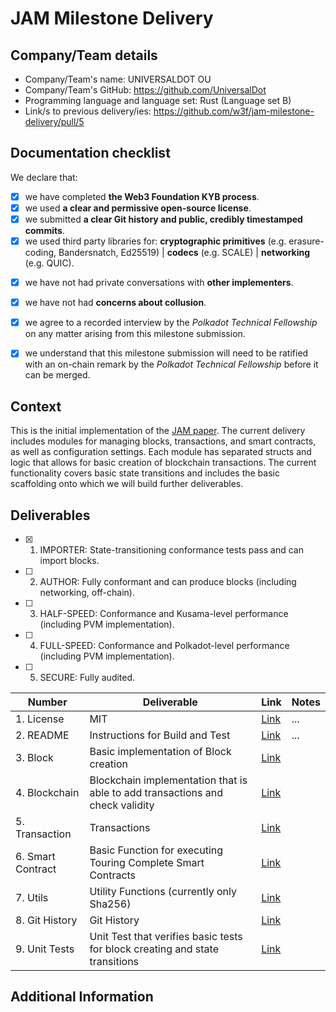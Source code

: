 # JAM Milestone Delivery 


## Company/Team details

- Company/Team's name: UNIVERSALDOT OU
- Company/Team's GitHub: https://github.com/UniversalDot
- Programming language and language set: Rust (Language set B)
- Link/s to previous delivery/ies: https://github.com/w3f/jam-milestone-delivery/pull/5


## Documentation checklist


We declare that:

- [x] we have completed **the Web3 Foundation KYB process**.
- [x] we used **a clear and permissive open-source license**.
- [x] we submitted **a clear Git history and public, credibly timestamped commits**.
- [x] we used third party libraries for: **cryptographic primitives** (e.g. erasure-coding, Bandersnatch, Ed25519) | **codecs** (e.g. SCALE) | **networking** (e.g. QUIC).
<!-- - [ ] we provided **Gas, trie/DB, signature-verification, and availability (EC/DB) performance tests** to be run on standard hardware.
- [ ] we viewed the following **JAM implementation code** before | during our implementation. -->
- [x] we have not had private conversations with **other implementers**.
- [x] we have not had **concerns about collusion**.
- [x] we agree to a recorded interview by the *Polkadot Technical Fellowship* on any matter arising from this milestone submission.
- [x] we understand that this milestone submission will need to be ratified with an on-chain remark by the *Polkadot Technical Fellowship* before it can be merged.



## Context


This is the initial implementation of the [JAM paper](https://graypaper.com/). The current delivery includes modules for managing blocks, transactions, and smart contracts, as well as configuration settings. Each module has separated structs and logic that allows for basic creation of blockchain transactions. The current functionality covers basic state transitions and includes the basic scaffolding onto which we will build further deliverables. 


## Deliverables


- [x] 1. IMPORTER: State-transitioning conformance tests pass and can import blocks.
- [ ] 2. AUTHOR: Fully conformant and can produce blocks (including networking, off-chain).
- [ ] 3. HALF-SPEED: Conformance and Kusama-level performance (including PVM implementation).
- [ ] 4. FULL-SPEED: Conformance and Polkadot-level performance (including PVM implementation).
- [ ] 5. SECURE: Fully audited.




| Number	| Deliverable	| Link	 | Notes |
|---------|-------------|--------|-------|
|1. License	      | MIT	        | [Link](https://github.com/UniversalDot/JAM/blob/master/LICENSE)	   |...    |
|2.	README      | Instructions for Build and Test        | [Link](https://github.com/UniversalDot/JAM/blob/master/README.md)	   |...    |
|3.	Block      |Basic implementation of Block creation        | [Link](https://github.com/UniversalDot/JAM/blob/master/jam/src/block.rs)  |  |
|4. Blockchain	      | Blockchain implementation that is able to add transactions and check validity	        | [Link](https://github.com/UniversalDot/JAM/blob/master/jam/src/blockchain.rs)	   |  |
|5.	Transaction      | Transactions         | [Link](https://github.com/UniversalDot/JAM/blob/master/jam/src/transaction.rs)	   |   |
|6. Smart Contract      | Basic Function for executing Touring Complete Smart Contracts	        | [Link](https://github.com/UniversalDot/JAM/blob/master/jam/src/smart_contract.rs)	   |    |
|7.	Utils      | Utility Functions (currently only Sha256)      | [Link](https://github.com/UniversalDot/JAM/blob/master/jam/src/utils.rs)	   |  |
|8.	Git History      | Git History     | [Link](https://github.com/UniversalDot/JAM/commits/master/)	   |   |
|9.	Unit Tests    | Unit Test that verifies basic tests for block creating and state transitions   | [Link](https://github.com/UniversalDot/JAM/blob/master/jam/tests/tests.rs)	   |   |


## Additional Information






